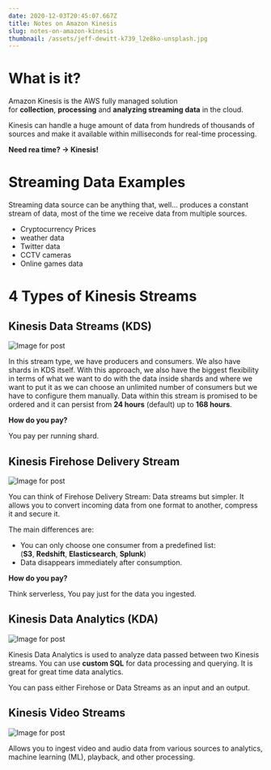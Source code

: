```yaml
---
date: 2020-12-03T20:45:07.667Z
title: Notes on Amazon Kinesis
slug: notes-on-amazon-kinesis
thumbnail: /assets/jeff-dewitt-k739_l2e8ko-unsplash.jpg
---
```

# What is it?

Amazon Kinesis is the AWS fully managed solution for **collection**, **processing** and **analyzing streaming data** in the cloud.

Kinesis can handle a huge amount of data from hundreds of thousands of sources and make it available within milliseconds for real-time processing.

**Need rea time? -> Kinesis!**

# Streaming Data Examples

Streaming data source can be anything that, well… produces a constant stream of data, most of the time we receive data from multiple sources.

* Cryptocurrency Prices
* weather data
* Twitter data
* CCTV cameras
* Online games data

# 4 Types of Kinesis Streams

## Kinesis Data Streams (KDS)

![Image for post](/assets/untitled-diagram.png)

In this stream type, we have producers and consumers. We also have shards in KDS itself. With this approach, we also have the biggest flexibility in terms of what we want to do with the data inside shards and where we want to put it as we can choose an unlimited number of consumers but we have to configure them manually. Data within this stream is promised to be ordered and it can persist from **24 hours** (default) up to **168 hours**.

**How do you pay?**

You pay per running shard.

## Kinesis Firehose Delivery Stream

![Image for post](/assets/untitled-diagram-1-.png)

You can think of Firehose Delivery Stream: Data streams but simpler. It allows you to convert incoming data from one format to another, compress it and secure it.

The main differences are:

* You can only choose one consumer from a predefined list: (**S3**, **Redshift**, **Elasticsearch**, **Splunk**)
* Data disappears immediately after consumption.

**How do you pay?**

Think serverless, You pay just for the data you ingested.

## Kinesis Data Analytics (KDA)

![Image for post](/assets/data-analytis.png)

Kinesis Data Analytics is used to analyze data passed between two Kinesis streams. You can use **custom SQL** for data processing and querying. It is great for great time data analytics.

You can pass either Firehose or Data Streams as an input and an output.

## Kinesis Video Streams

![Image for post](/assets/untitled-diagram-2-.png)



Allows you to ingest video and audio data from various sources to analytics, machine learning (ML), playback, and other processing.